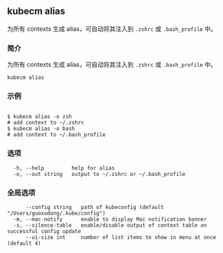 ## kubecm alias

为所有 contexts 生成 alias，可自动将其注入到 `.zshrc` 或 `.bash_profile` 中。

### 简介

为所有 contexts 生成 alias，可自动将其注入到 `.zshrc` 或 `.bash_profile` 中。

```
kubecm alias
```

### 示例

```

$ kubecm alias -o zsh
# add context to ~/.zshrc
$ kubecm alias -o bash
# add context to ~/.bash_profile

```

### 选项

```
  -h, --help         help for alias
  -o, --out string   output to ~/.zshrc or ~/.bash_profile
```

### 全局选项

```
      --config string   path of kubeconfig (default "/Users/guoxudong/.kube/config")
  -m, --mac-notify      enable to display Mac notification banner
  -s, --silence-table   enable/disable output of context table on successful config update
      --ui-size int     number of list items to show in menu at once (default 4)
```
